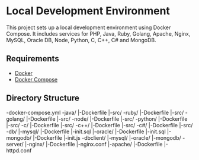# Local Development Environment

This project sets up a local development environment using Docker Compose. It includes services for PHP, Java, Ruby, Golang, Apache, Nginx, MySQL, Oracle DB, Node, Python, C, C++, C# and MongoDB.

## Requirements

- [Docker](https://www.docker.com/)
- [Docker Compose](https://docs.docker.com/compose/)

## Directory Structure

-docker-compose.yml
-java/
   |-Dockerfile
   |-src/
-ruby/
   |-Dockerfile
   |-src/
-golang/
   |-Dockerfile
   |-src/
-node/
   |-Dockerfile
   |-src/
-python/
   |-Dockerfile
   |-src/
-c/
   |-Dockerfile
   |-src/
-c++/
   |-Dockerfile
   |-src/
-c#/
   |-Dockerfile
   |-src/
-db/
   |-mysql/
      |-Dockerfile
      |-init.sql
   |-oracle/
      |-Dockerfile
      |-init.sql
   |-mongodb/
      |-Dockerfile
      |-init.js
-dbclient/
   |-mysql/
   |-oracle/
   |-mongodb/
-server/
   |-nginx/
      |-Dockerfile
      |-nginx.conf
   |-apache/
      |-Dockerfile
      |-httpd.conf
